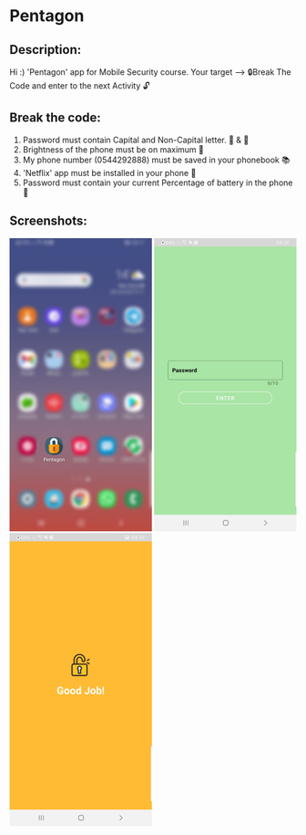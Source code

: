 # Pentagon

## Description:
Hi :)
'Pentagon' app for Mobile Security course.
Your target --> :lock:Break The Code and enter to the next Activity :unlock:

## Break the code:
1. Password must contain Capital and Non-Capital letter. :older_man: & :baby:
2. Brightness of the phone must be on maximum :high_brightness:
3. My phone number (0544292888) must be saved in your phonebook :books:
4. 'Netflix' app must be installed in your phone :movie_camera: 
5. Password must contain your current Percentage of battery in the phone :battery:

## Screenshots:

<img src="images/pentagon.png" width=250>    <img src="images/main_activity.jpeg" width=250>    <img src="images/success_activity.jpeg" width=250>
